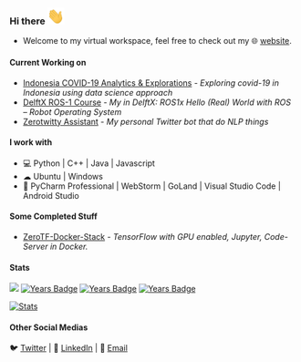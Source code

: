 ### Hi there <img src="https://raw.githubusercontent.com/noczero/noczero/master/styles/Hi.gif" width="30px">
* Welcome to my virtual workspace, feel free to check out my 🌐 [website](https://satrya.zeroinside.in).

#### Current Working on
* [Indonesia COVID-19 Analytics & Explorations](https://github.com/noczero/Indonesia-COVID-19-Analytics-n-Explorations) - *Exploring covid-19 in Indonesia using data science approach*
* [DelftX ROS-1 Course](https://github.com/blue-1ms/Simplan) - *My in DelftX: ROS1x Hello (Real) World with ROS – Robot Operating System*
* [Zerotwitty Assistant](https://github.com/ShaanCoding/Tekh) - *My personal Twitter bot that do NLP things*

#### I work with
* 💻 Python | C++ | Java | Javascript
* ☁ Ubuntu | Windows 
* :white_square_button: PyCharm Professional | WebStorm | GoLand | Visual Studio Code | Android Studio

#### Some Completed Stuff
* [ZeroTF-Docker-Stack](https://github.com/noczero/ZeroTF-Docker-Stack) - *TensorFlow with GPU enabled, Jupyter, Code-Server in Docker.*

 #### Stats

![](https://komarev.com/ghpvc/?username=noczero&color=brightgreen)
[![Years Badge](https://badges.pufler.dev/years/noczero)](https://badges.pufler.dev)
[![Years Badge](https://badges.pufler.dev/repos/noczero)](https://badges.pufler.dev)
[![Years Badge](https://badges.pufler.dev/commits/all/noczero)](https://badges.pufler.dev)

[![Stats](https://github-readme-stats.vercel.app/api?username=noczero)](https://github.com/blue-1ms)
#### Other Social Medias
🐦 [Twitter](https://twitter.com/sstry_bp) | 💼 [LinkedIn](https://www.linkedin.com/in/satrya-budi-pratama) | 📧 [Email](mailto:zeroonetm@gmail.com)
 
